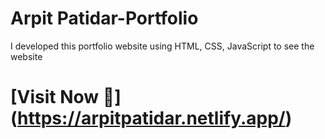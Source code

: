 # Arpit Patidar-Portfolio
I developed this portfolio website using HTML, CSS, JavaScript to see the website 
# [Visit Now 🚀] (https://arpitpatidar.netlify.app/)
